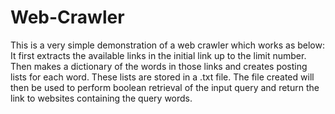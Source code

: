 # Web-Crawler
This is a very simple demonstration of a web crawler which works as below:
  It first extracts the available links in the initial link up to the limit number. 
  Then makes a dictionary of the words in those links and creates posting lists for each word. These lists are stored in a .txt file.
  The file created will then be used to perform boolean retrieval of the input query and return the link to websites containing the query words.
